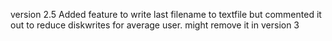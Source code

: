 version 2.5 Added feature to write last filename to textfile but commented it out to reduce diskwrites for average user. might remove it in version 3